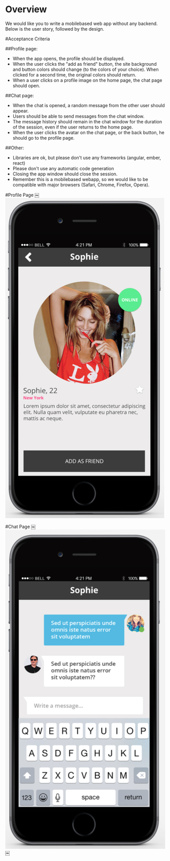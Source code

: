 # Overview
We would like you to write a mobile­based web app without any backend. Below is the user story, followed by the design.

#Acceptance Criteria

##Profile page:
- When the app opens, the profile should be displayed.
- When the user clicks the "add as friend" button, the site background and button colors
should change (to the colors of your choice). When clicked for a second time, the
original colors should return.
- When a user clicks on a profile image on the home page, the chat page should open.

##Chat page:
- When the chat is opened, a random message from the other user should appear.
- Users should be able to send messages from the chat window.
- The message history should remain in the chat window for the duration of the session,
even if the user returns to the home page.
- When the user clicks the avatar on the chat page, or the back button, he should go to
the profile page.

##Other:
- Libraries are ok, but please don't use any frameworks (angular, ember, react)
- Please don't use any automatic code generation
- Closing the app window should close the session.
- Remember this is a mobile­based web­app, so we would like to be compatible with major
browsers (Safari, Chrome, Firefox, Opera).


#Profile Page
￼![Profile Page](./img/profile-page.png)

#Chat Page
￼![Profile Page](./img/chat-page.png)
￼